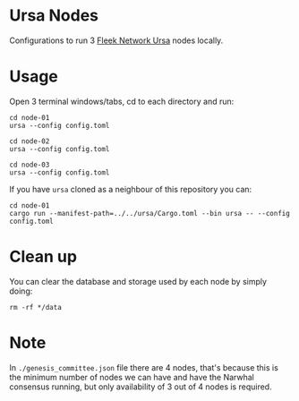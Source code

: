 # Ursa Nodes

Configurations to run 3 [Fleek Network Ursa](https://fleek.network) nodes locally.

# Usage

Open 3 terminal windows/tabs, cd to each directory and run:

```
cd node-01
ursa --config config.toml
```

```
cd node-02
ursa --config config.toml
```

```
cd node-03
ursa --config config.toml
```

If you have `ursa` cloned as a neighbour of this repository you can:

```
cd node-01
cargo run --manifest-path=../../ursa/Cargo.toml --bin ursa -- --config config.toml
```

# Clean up

You can clear the database and storage used by each node by simply doing:

```
rm -rf */data
```

# Note

In `./genesis_committee.json` file there are 4 nodes, that's because this is the minimum number of nodes we can
have and have the Narwhal consensus running, but only availability of 3 out of 4 nodes is required.

